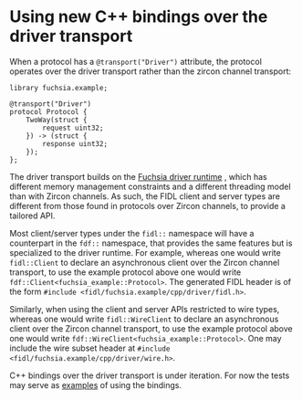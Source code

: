 # Using new C++ bindings over the driver transport

When a protocol has a `@transport("Driver")` attribute, the protocol operates
over the driver transport rather than the zircon channel transport:

```fidl
library fuchsia.example;

@transport("Driver")
protocol Protocol {
    TwoWay(struct {
        request uint32;
    }) -> (struct {
        response uint32;
    });
};
```

The driver transport builds on the [Fuchsia driver runtime][fdf] , which has
different memory management constraints and a different threading model than
with Zircon channels. As such, the FIDL client and server types are different
from those found in protocols over Zircon channels, to provide a tailored API.

Most client/server types under the `fidl::` namespace will have a counterpart in
the `fdf::` namespace, that provides the same features but is specialized to the
driver runtime. For example, whereas one would write `fidl::Client` to declare
an asynchronous client over the Zircon channel transport, to use the example
protocol above one would write `fdf::Client<fuchsia_example::Protocol>`. The
generated FIDL header is of the form
`#include <fidl/fuchsia.example/cpp/driver/fidl.h>`.

Similarly, when using the client and server APIs restricted to wire types,
whereas one would write `fidl::WireClient` to declare an asynchronous client
over the Zircon channel transport, to use the example protocol above one would
write `fdf::WireClient<fuchsia_example::Protocol>`. One may include the wire
subset header at `#include <fidl/fuchsia.example/cpp/driver/wire.h>`.

<!-- TODO(105299): Better example/annotated walk-through similar to other tutorials. -->
C++ bindings over the driver transport is under iteration. For now the tests may
serve as [examples][async-example] of using the bindings.

<!-- xrefs -->
[fdf]: /sdk/lib/driver_runtime/
[async-example]: /sdk/lib/fidl_driver/tests/transport/wire_async_two_way_test.cc
